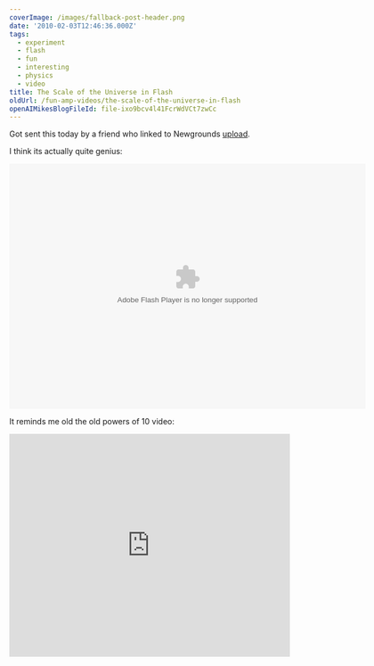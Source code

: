 ```yaml
---
coverImage: /images/fallback-post-header.png
date: '2010-02-03T12:46:36.000Z'
tags:
  - experiment
  - flash
  - fun
  - interesting
  - physics
  - video
title: The Scale of the Universe in Flash
oldUrl: /fun-amp-videos/the-scale-of-the-universe-in-flash
openAIMikesBlogFileId: file-ixo9bcv4l41FcrWdVCt7zwCc
---
```


Got sent this today by a friend who linked to Newgrounds [upload](https://www.newgrounds.com/portal/view/525347).

<!-- more -->

I think its actually quite genius:

<object classid="clsid:d27cdb6e-ae6d-11cf-96b8-444553540000" width="640" height="440" codebase="https://download.macromedia.com/pub/shockwave/cabs/flash/swflash.cab#version=6,0,40,0"><param name="src" value="/wp-content/uploads/2010/02/525347_scale_of_universe_ng.swf" /><embed type="application/x-shockwave-flash" width="640" height="440" src="/wp-content/uploads/2010/02/525347_scale_of_universe_ng.swf"> </embed></object>

It reminds me old the old powers of 10 video:

<iframe width="100%" height="400" src="https://www.youtube.com/embed/A2cmlhfdxuY" frameborder="0" allow="accelerometer; autoplay; clipboard-write; encrypted-media; gyroscope; picture-in-picture" allowfullscreen></iframe>
